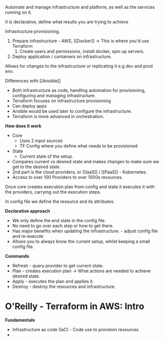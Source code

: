Automate and manage infrastructure and platform, as well as the services running on it. 

It is declarative, define what results you are trying to achieve

Infrastructure provisioning. 
1. Prepare infrastructure - AWS, [[Docker]] -> This is where you'd use Terraform 
	1. Create users and permissions, install docker, spin up servers. 
2. Deploy application / containers on infrastructure. 

Allows for changes to the infrastructure or replicating it e.g dev and prod env. 

Differences with [[Ansible]]
- Both infrastructure as code, handling automation for provisioning, configuring and managing infrastructure. 
- Terraform focuses on infrastructure provisioning
- Can deploy apps
- Ansible would be used later to configure the infrastructure. 
- Terraform is more advanced in orchestration. 

**How does it work**
- Core
	- Uses 2 input sources
	- TF Config where you define what needs to be provisioned
- State
	- Current state of the setup. 
- Compares current vs desired state and makes changes to make sure we get to the desired state. 
- 2nd part is the cloud providers, or [[IaaS]] / [[PaaS]] - Kubernetes. 
- Access to over 100 Providers to over 1000s resources. 

Once core creates execution plan from config and state it executes it with the providers, carrying out the execution steps. 

In config file we define the resource and its attributes. 

**Declarative approach**
- We only define the end state in the config file. 
- No need to go over each step or how to get there. 
- Has major benefits when updating the infrastructure. - adjust config file and re-execute
- Allows you to always know the current setup, whilst keeping a small config file. 

**Commands**
- Refresh - query provider to get current state. 
- Plan - creates execution plan -> What actions are needed to achieve desired state. 
- Apply - executes the plan and applies it. 
- Destroy - destroy the resources and infrastructure. 

# O'Reilly - Terraform in AWS: Intro

**Fundamentals**
- Infrastructure as code (IaC)  - Code use to provision resources. 
- 

